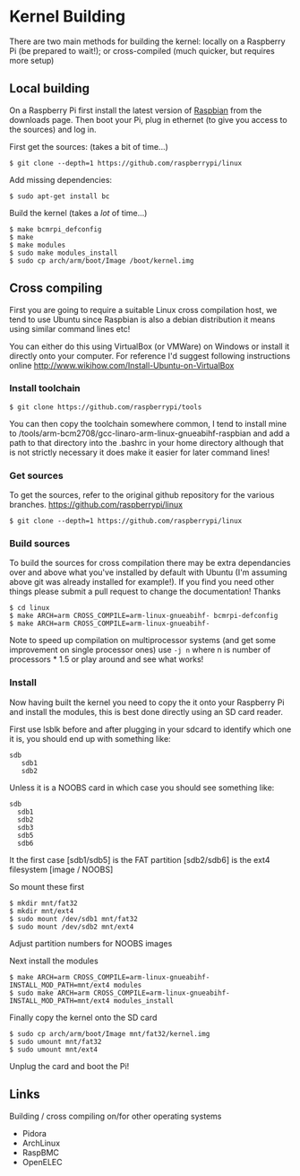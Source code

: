 # Kernel Building

There are two main methods for building the kernel: locally on a Raspberry Pi (be prepared to wait!); or cross-compiled (much quicker, but requires more setup)

## Local building

On a Raspberry Pi first install the latest version of [Raspbian](http://www.raspberrypi.org/downloads) from the downloads page. Then boot your Pi, plug in ethernet (to give you access to the sources) and log in.

First get the sources: (takes a bit of time...)

```
$ git clone --depth=1 https://github.com/raspberrypi/linux
```

Add missing dependencies:

```
$ sudo apt-get install bc
```

Build the kernel (takes a _lot_ of time...)

```
$ make bcmrpi_defconfig
$ make
$ make modules
$ sudo make modules_install
$ sudo cp arch/arm/boot/Image /boot/kernel.img
```

## Cross compiling

First you are going to require a suitable Linux cross compilation host, we tend to use Ubuntu since Raspbian is 
also a debian distribution it means using similar command lines etc!

You can either do this using VirtualBox (or VMWare) on Windows or install it directly onto your computer.  For reference I'd suggest following instructions online http://www.wikihow.com/Install-Ubuntu-on-VirtualBox

### Install toolchain

```
$ git clone https://github.com/raspberrypi/tools
```

You can then copy the toolchain somewhere common, I tend to install mine to /tools/arm-bcm2708/gcc-linaro-arm-linux-gnueabihf-raspbian and add a path to that directory into the .bashrc in your home directory although that is not strictly necessary it does make it easier for later command lines!

### Get sources

To get the sources, refer to the original github repository for the various branches.  https://github.com/raspberrypi/linux

```
$ git clone --depth=1 https://github.com/raspberrypi/linux
```

### Build sources

To build the sources for cross compilation there may be extra dependancies over and above what you've installed by default with Ubuntu (I'm assuming above git was already installed for example!).  If you find you need other things please submit a pull request to change the documentation!  Thanks

```
$ cd linux
$ make ARCH=arm CROSS_COMPILE=arm-linux-gnueabihf- bcmrpi-defconfig
$ make ARCH=arm CROSS_COMPILE=arm-linux-gnueabihf-
```

Note to speed up compilation on multiprocessor systems (and get some improvement on single processor ones) use ```-j n``` where n is number of processors * 1.5 or play around and see what works!

### Install

Now having built the kernel you need to copy the it onto your Raspberry Pi and install the modules, this is best done directly using an SD card reader.

First use lsblk before and after plugging in your sdcard to identify which one it is, you should end up with something like:

```
sdb
   sdb1
   sdb2
```

Unless it is a NOOBS card in which case you should see something like:

```
sdb
  sdb1
  sdb2
  sdb3
  sdb5
  sdb6
```

It the first case [sdb1/sdb5] is the FAT partition [sdb2/sdb6] is the ext4 filesystem [image / NOOBS]

So mount these first

```
$ mkdir mnt/fat32
$ mkdir mnt/ext4
$ sudo mount /dev/sdb1 mnt/fat32
$ sudo mount /dev/sdb2 mnt/ext4
```

Adjust partition numbers for NOOBS images

Next install the modules

```
$ make ARCH=arm CROSS_COMPILE=arm-linux-gnueabihf- INSTALL_MOD_PATH=mnt/ext4 modules
$ sudo make ARCH=arm CROSS_COMPILE=arm-linux-gnueabihf- INSTALL_MOD_PATH=mnt/ext4 modules_install
```

Finally copy the kernel onto the SD card

```
$ sudo cp arch/arm/boot/Image mnt/fat32/kernel.img
$ sudo umount mnt/fat32
$ sudo umount mnt/ext4
```

Unplug the card and boot the Pi!

## Links

Building / cross compiling on/for other operating systems
- Pidora
- ArchLinux
- RaspBMC
- OpenELEC
